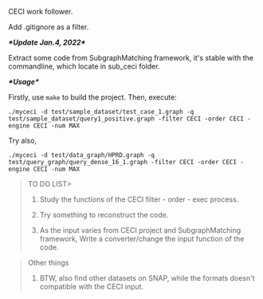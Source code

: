 CECI work follower.

Add .gitignore as a filter.



***\*Update Jan.4, 2022\****

Extract some code from SubgraphMatching framework, it's stable with the commandline, which locate in sub_ceci folder.



***\*Usage\****

Firstly, use `make` to build the project. Then, execute:

```
./myceci -d test/sample_dataset/test_case_1.graph -q test/sample_dataset/query1_positive.graph -filter CECI -order CECI -engine CECI -num MAX
```

Try also, 

```
./myceci -d test/data_graph/HPRD.graph -q test/query_graph/query_dense_16_1.graph -filter CECI -order CECI -engine CECI -num MAX
```





> TO DO LIST>
>
> 1. Study the functions of the CECI filter - order - exec process.  
>
> 2. Try something to reconstruct the code.  
>
> 3. As the input varies from CECI project and SubgraphMatching framework, Write a converter/change the input function of the code.  



> Other things  
>
> 1. BTW, also find other datasets on SNAP, while the formats doesn't compatible with the CECI input. 
